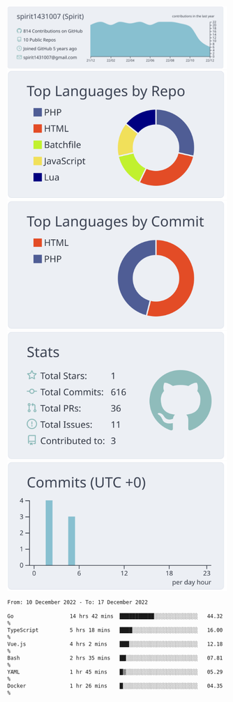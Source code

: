 [![](https://raw.githubusercontent.com/spirit1431007/spirit1431007/master/profile-summary-card-output/nord_bright/0-profile-details.svg)](https://git.io/spiritx)
[![](https://raw.githubusercontent.com/spirit1431007/spirit1431007/master/profile-summary-card-output/nord_bright/1-repos-per-language.svg)](https://git.io/spiritx) [![](https://raw.githubusercontent.com/spirit1431007/spirit1431007/master/profile-summary-card-output/nord_bright/2-most-commit-language.svg)](https://git.io/spiritx)
[![](https://raw.githubusercontent.com/spirit1431007/spirit1431007/master/profile-summary-card-output/nord_bright/3-stats.svg)](https://git.io/spiritx) [![](https://raw.githubusercontent.com/spirit1431007/spirit1431007/master/profile-summary-card-output/nord_bright/4-productive-time.svg)](https://git.io/spiritx)

<!--START_SECTION:waka-->

```text
From: 10 December 2022 - To: 17 December 2022

Go                  14 hrs 42 mins  ███████████░░░░░░░░░░░░░░   44.32 %
TypeScript          5 hrs 18 mins   ████░░░░░░░░░░░░░░░░░░░░░   16.00 %
Vue.js              4 hrs 2 mins    ███░░░░░░░░░░░░░░░░░░░░░░   12.18 %
Bash                2 hrs 35 mins   ██░░░░░░░░░░░░░░░░░░░░░░░   07.81 %
YAML                1 hr 45 mins    █▒░░░░░░░░░░░░░░░░░░░░░░░   05.29 %
Docker              1 hr 26 mins    █░░░░░░░░░░░░░░░░░░░░░░░░   04.35 %
```

<!--END_SECTION:waka-->

